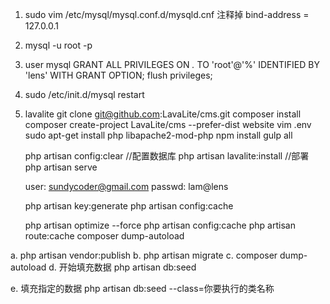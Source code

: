 
1. sudo vim /etc/mysql/mysql.conf.d/mysqld.cnf
    注释掉 bind-address = 127.0.0.1
2. mysql -u root -p
3. user mysql 
   GRANT ALL PRIVILEGES ON *.* TO 'root'@'%' IDENTIFIED BY 'lens' WITH GRANT OPTION;
   flush privileges;
4. sudo /etc/init.d/mysql restart


2. lavalite
	git clone git@github.com:LavaLite/cms.git
	composer install
	composer create-project LavaLite/cms --prefer-dist website
	vim .env
	sudo apt-get install php libapache2-mod-php
	npm install
	gulp all
	
   php artisan config:clear 
   //配置数据库
   php artisan lavalite:install 
   //部署
   php artisan serve   

   user: sundycoder@gmail.com
   passwd: lam@lens
   
  
   php artisan key:generate
   php artisan config:cache

   php artisan optimize --force
   php artisan config:cache
   php artisan route:cache
   composer dump-autoload



a. php artisan vendor:publish
b. php artisan migrate
c. composer dump-autoload
d. 开始填充数据
	php artisan db:seed
	
e.  填充指定的数据
	php artisan db:seed --class=你要执行的类名称